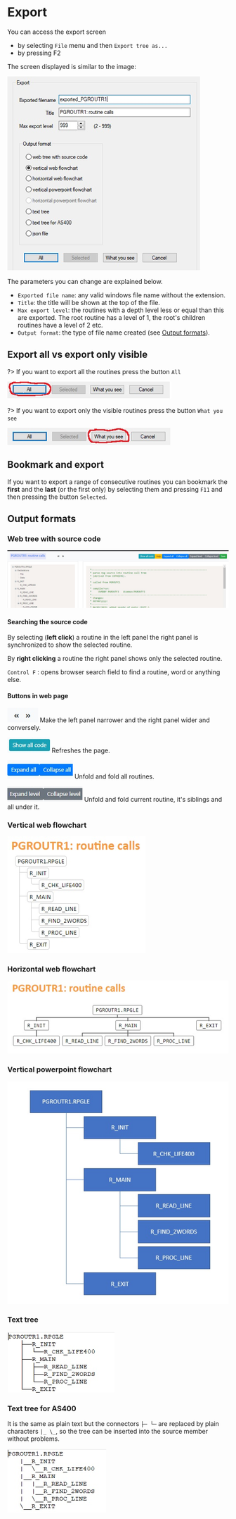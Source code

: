 # Export

You can access the export screen

- by selecting `File` menu and then `Export tree as...`
- by pressing F2

The screen displayed is similar to the image:

![Export screen](./images/export.jpg)

The parameters you can change are explained below.

- `Exported file name`: any valid windows file name without the extension.
- `Title`: the title will be shown at the top of the file.
- `Max export level`: the routines with a depth level less or equal than this are exported. The root routine has a level of 1, the root's children routines have a level of 2 etc.
- `Output format`: the type of file name created (see [Output formats](#output-formats)).

## Export all vs export only visible

?> If you want to export all the routines press the button `All`

![button All](./images/button_all.jpg)

?> If you want to export only the visible routines press the button `What you see`

![button visible](./images/button_visible.jpg)

## Bookmark and export

If you want to export a range of consecutive routines you can bookmark the **first** and the **last** (or the first only) by selecting them and pressing `F11` and then pressing the button `Selected`.

## Output formats

### Web tree with source code

![Web tree](./images/export_as_web_tree.jpg)

#### Searching the source code

By selecting (**left click**) a routine in the left panel the right panel is synchronized to show the selected routine.

By **right clicking** a routine the right panel shows only the selected routine.

`Control F` : opens browser search field to find a routine, word or anything else.

#### Buttons in web page

![decrease_increase](./images/decrease_increase.jpg)
Make the left panel narrower and the right panel wider and conversely.

![show_all_code](./images/show_all_code.jpg)
Refreshes the page.

![expand_collapse_all](./images/expand_collapse_all.jpg)
Unfold and fold all routines.

![expand_collapse_level](./images/expand_collapse_level.jpg)
Unfold and fold current routine, it's siblings and all under it.

### Vertical web flowchart

![Vertical web flowchart](./images/export_as_vertical_flowchart.jpg)

### Horizontal web flowchart

![Horizontal web flowchart](./images/export_as_horizontal_flowchart.jpg)

### Vertical powerpoint flowchart

![Vertical powerpoint flowchart](./images/export_as_vertical_powerpoint_flowchart.jpg)

### Text tree

![Text tree](./images/export_as_text_tree.jpg)

### Text tree for AS400

It is the same as plain text but the connectors `├─ └─` are replaced by plain characters `|_ \_`, so the tree can be inserted into the source member without problems.

![Text tree for AS400](./images/export_as_text_tree_AS400.jpg)
